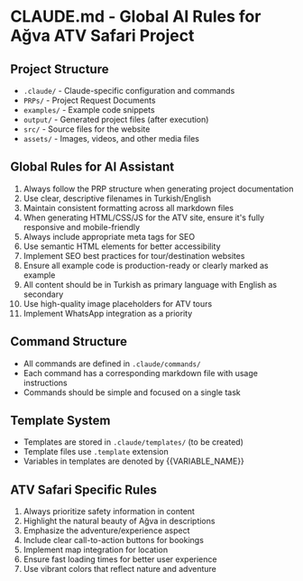 # CLAUDE.md - Global AI Rules for Ağva ATV Safari Project

## Project Structure
- `.claude/` - Claude-specific configuration and commands
- `PRPs/` - Project Request Documents
- `examples/` - Example code snippets
- `output/` - Generated project files (after execution)
- `src/` - Source files for the website
- `assets/` - Images, videos, and other media files

## Global Rules for AI Assistant
1. Always follow the PRP structure when generating project documentation
2. Use clear, descriptive filenames in Turkish/English
3. Maintain consistent formatting across all markdown files
4. When generating HTML/CSS/JS for the ATV site, ensure it's fully responsive and mobile-friendly
5. Always include appropriate meta tags for SEO
6. Use semantic HTML elements for better accessibility
7. Implement SEO best practices for tour/destination websites
8. Ensure all example code is production-ready or clearly marked as example
9. All content should be in Turkish as primary language with English as secondary
10. Use high-quality image placeholders for ATV tours
11. Implement WhatsApp integration as a priority

## Command Structure
- All commands are defined in `.claude/commands/`
- Each command has a corresponding markdown file with usage instructions
- Commands should be simple and focused on a single task

## Template System
- Templates are stored in `.claude/templates/` (to be created)
- Template files use `.template` extension
- Variables in templates are denoted by {{VARIABLE_NAME}}

## ATV Safari Specific Rules
1. Always prioritize safety information in content
2. Highlight the natural beauty of Ağva in descriptions
3. Emphasize the adventure/experience aspect
4. Include clear call-to-action buttons for bookings
5. Implement map integration for location
6. Ensure fast loading times for better user experience
7. Use vibrant colors that reflect nature and adventure